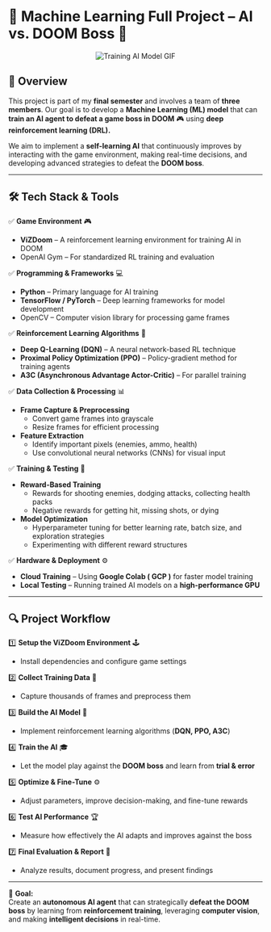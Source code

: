 # 🤖 Machine Learning Full Project – AI vs. DOOM Boss 🚀  

<p align="center">
  <img src="https://drive.google.com/uc?export=view&id=1AVR5mJ3N1BUV7__ElWe_mlkEXgVtZAkk" alt="Training AI Model GIF">
</p>


## 📝 Overview  

This project is part of my **final semester** and involves a team of **three members**. Our goal is to develop a **Machine Learning (ML) model** that can **train an AI agent to defeat a game boss in DOOM** 🎮 using **deep reinforcement learning (DRL).**  

We aim to implement a **self-learning AI** that continuously improves by interacting with the game environment, making real-time decisions, and developing advanced strategies to defeat the **DOOM boss**.  

---

## 🛠️ **Tech Stack & Tools**  

✅ **Game Environment** 🎮  
- **ViZDoom** – A reinforcement learning environment for training AI in DOOM  
- OpenAI Gym – For standardized RL training and evaluation  

✅ **Programming & Frameworks** 💻  
- **Python** – Primary language for AI training  
- **TensorFlow / PyTorch** – Deep learning frameworks for model development  
- OpenCV – Computer vision library for processing game frames  

✅ **Reinforcement Learning Algorithms** 🧠  
- **Deep Q-Learning (DQN)** – A neural network-based RL technique  
- **Proximal Policy Optimization (PPO)** – Policy-gradient method for training agents  
- **A3C (Asynchronous Advantage Actor-Critic)** – For parallel training  

✅ **Data Collection & Processing** 📊  
- **Frame Capture & Preprocessing**  
  - Convert game frames into grayscale  
  - Resize frames for efficient processing  
- **Feature Extraction**  
  - Identify important pixels (enemies, ammo, health)  
  - Use convolutional neural networks (CNNs) for visual input  

✅ **Training & Testing** 🎯  
- **Reward-Based Training**  
  - Rewards for shooting enemies, dodging attacks, collecting health packs  
  - Negative rewards for getting hit, missing shots, or dying  
- **Model Optimization**  
  - Hyperparameter tuning for better learning rate, batch size, and exploration strategies  
  - Experimenting with different reward structures  

✅ **Hardware & Deployment** ⚙️  
- **Cloud Training** – Using **Google Colab ( GCP )** for faster model training  
- **Local Testing** – Running trained AI models on a **high-performance GPU**  

---

## 🔍 **Project Workflow**  

1️⃣ **Setup the ViZDoom Environment** 🕹️  
   - Install dependencies and configure game settings  

2️⃣ **Collect Training Data** 🎥  
   - Capture thousands of frames and preprocess them  

3️⃣ **Build the AI Model** 🧠  
   - Implement reinforcement learning algorithms (**DQN, PPO, A3C**)  

4️⃣ **Train the AI** 🎓  
   - Let the model play against the **DOOM boss** and learn from **trial & error**  

5️⃣ **Optimize & Fine-Tune** ⚙️  
   - Adjust parameters, improve decision-making, and fine-tune rewards  

6️⃣ **Test AI Performance** 🏆  
   - Measure how effectively the AI adapts and improves against the boss  

7️⃣ **Final Evaluation & Report** 📜  
   - Analyze results, document progress, and present findings  

---

🎯 **Goal:**  
Create an **autonomous AI agent** that can strategically **defeat the DOOM boss** by learning from **reinforcement training**, leveraging **computer vision**, and making **intelligent decisions** in real-time.  

